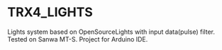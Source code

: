 # TRX4_LIGHTS
Lights system based on OpenSourceLights with input data(pulse) filter. Tested on Sanwa MT-S.
Project for Arduino IDE.
